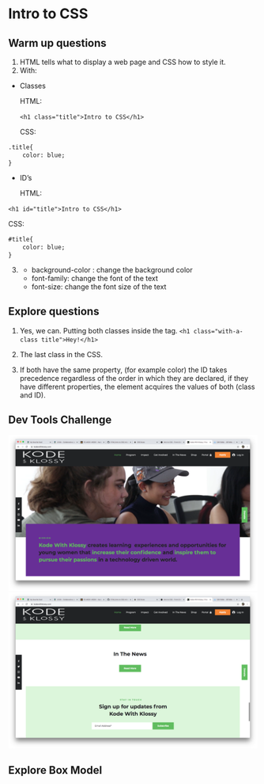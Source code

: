 # Intro to CSS
## Warm up questions
1. HTML tells what to display a web page and CSS how to style it.
2. With:
* Classes 

	HTML: 
    
    `<h1 class="title">Intro to CSS</h1>`
    
    CSS:
    
```
.title{
	color: blue;
}     
```
* ID’s

	HTML:
	
`<h1 id="title">Intro to CSS</h1>`

   CSS:

```
#title{
	color: blue;
}
```

3. * background-color : change the background color
   * font-family: change the font of the text
   * font-size: change the font size of the text
   
   
   
## Explore questions
1.  Yes, we can. Putting both classes inside the tag.
`<h1 class="with-a-class title">Hey!</h1>`

2. The last class in the CSS.
3. If both have the same property, (for example color) the ID takes precedence regardless of the order in which they are declared, if they have different properties, the element acquires the values of both (class and ID).

## Dev Tools Challenge

![SS1](ss1.png)
![SS2](ss2.png)


## Explore Box Model

 
